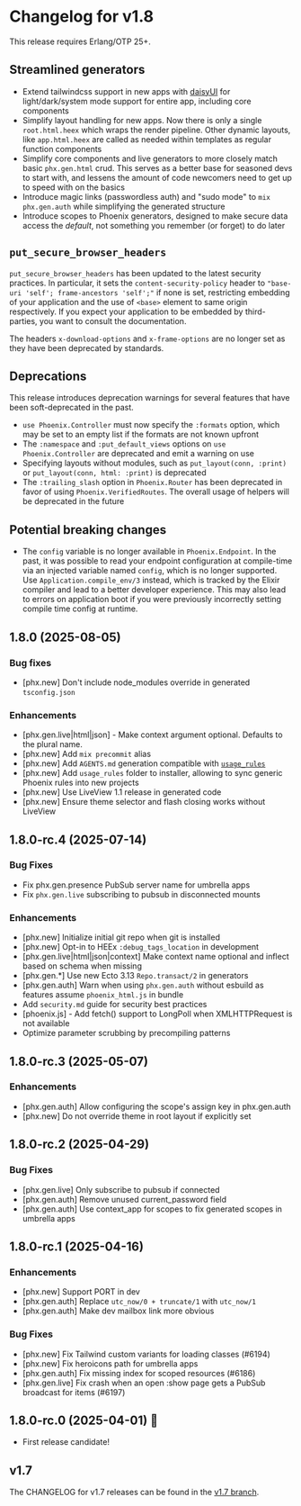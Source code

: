 # Changelog for v1.8

This release requires Erlang/OTP 25+.

## Streamlined generators

  * Extend tailwindcss support in new apps with [daisyUI](https://daisyui.com/) for light/dark/system mode support for entire app, including core components
  * Simplify layout handling for new apps. Now there is only a single `root.html.heex` which wraps the render pipeline. Other dynamic layouts, like `app.html.heex` are called as needed within templates as regular function components
  * Simplify core components and live generators to more closely match basic `phx.gen.html` crud. This serves as a better base for seasoned devs to start with, and lessens the amount of code newcomers need to get up to speed with on the basics
  * Introduce magic links (passwordless auth) and "sudo mode" to `mix phx.gen.auth` while simplifying the generated structure
  * Introduce scopes to Phoenix generators, designed to make secure data access the *default*, not something you remember (or forget) to do later

## `put_secure_browser_headers`

`put_secure_browser_headers` has been updated to the latest security practices. In particular, it sets the `content-security-policy` header to `"base-uri 'self'; frame-ancestors 'self';"` if none is set, restricting embedding of your application and the use of `<base>` element to same origin respectively. If you expect your application to be embedded by third-parties, you want to consult the documentation.

The headers `x-download-options` and `x-frame-options` are no longer set as they have been deprecated by standards.

## Deprecations

This release introduces deprecation warnings for several features that have been soft-deprecated in the past.

  * `use Phoenix.Controller` must now specify the `:formats` option, which may be set to an empty list if the formats are not known upfront
  * The `:namespace` and `:put_default_views` options on `use Phoenix.Controller` are deprecated and emit a warning on use
  * Specifying layouts without modules, such as `put_layout(conn, :print)` or `put_layout(conn, html: :print)` is deprecated
  * The `:trailing_slash` option in `Phoenix.Router` has been deprecated in favor of using `Phoenix.VerifiedRoutes`. The overall usage of helpers will be deprecated in the future

## Potential breaking changes

  * The `config` variable is no longer available in `Phoenix.Endpoint`. In the past, it was possible to read your endpoint configuration at compile-time via an injected variable named `config`, which is no longer supported. Use `Application.compile_env/3` instead, which is tracked by the Elixir compiler and lead to a better developer experience. This may also lead to errors on application boot if you were previously incorrectly setting compile time config at runtime.

## 1.8.0 (2025-08-05)

### Bug fixes
  - [phx.new] Don't include node_modules override in generated `tsconfig.json`

### Enhancements
  - [phx.gen.live|html|json] - Make context argument optional. Defaults to the plural name.
  - [phx.new] Add `mix precommit` alias
  - [phx.new] Add `AGENTS.md` generation compatible with [`usage_rules`](https://hexdocs.pm/usage_rules/)
  - [phx.new] Add `usage_rules` folder to installer, allowing to sync generic Phoenix rules into new projects
  - [phx.new] Use LiveView 1.1 release in generated code
  - [phx.new] Ensure theme selector and flash closing works without LiveView

## 1.8.0-rc.4 (2025-07-14)

### Bug Fixes
  - Fix phx.gen.presence PubSub server name for umbrella apps
  - Fix `phx.gen.live` subscribing to pubsub in disconnected mounts

### Enhancements
  - [phx.new] Initialize initial git repo when git is installed
  - [phx.new] Opt-in to HEEx `:debug_tags_location` in development
  - [phx.gen.live|html|json|context] Make context name optional and inflect based on schema when missing
  - [phx.gen.*] Use new Ecto 3.13 `Repo.transact/2` in generators
  - [phx.gen.auth] Warn when using `phx.gen.auth` without esbuild as features assume `phoenix_html.js` in bundle
  - Add `security.md` guide for security best practices
  - [phoenix.js] - Add fetch() support to LongPoll when XMLHTTPRequest is not available
  - Optimize parameter scrubbing by precompiling patterns

## 1.8.0-rc.3 (2025-05-07)

### Enhancements
  - [phx.gen.auth] Allow configuring the scope's assign key in phx.gen.auth
  - [phx.new] Do not override theme in root layout if explicitly set

## 1.8.0-rc.2 (2025-04-29)

### Bug Fixes
  - [phx.gen.live] Only subscribe to pubsub if connected
  - [phx.gen.auth] Remove unused current_password field
  - [phx.gen.auth] Use context_app for scopes to fix generated scopes in umbrella apps

## 1.8.0-rc.1 (2025-04-16)

### Enhancements
  - [phx.new] Support PORT in dev
  - [phx.gen.auth] Replace `utc_now/0 + truncate/1` with `utc_now/1`
  - [phx.gen.auth] Make dev mailbox link more obvious

### Bug Fixes
  - [phx.new] Fix Tailwind custom variants for loading classes (#6194)
  - [phx.new] Fix heroicons path for umbrella apps
  - [phx.gen.auth] Fix missing index for scoped resources (#6186)
  - [phx.gen.live] Fix crash when an open :show page gets a PubSub broadcast for items (#6197)

## 1.8.0-rc.0 (2025-04-01) 🚀

- First release candidate!

## v1.7

The CHANGELOG for v1.7 releases can be found in the [v1.7 branch](https://github.com/phoenixframework/phoenix/blob/v1.7/CHANGELOG.md).
